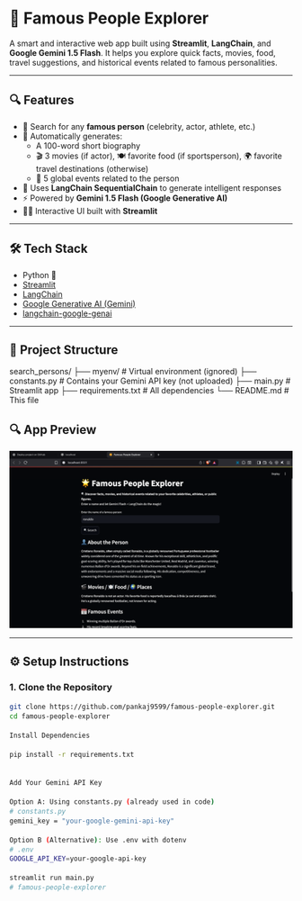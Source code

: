 # 🌟 Famous People Explorer

A smart and interactive web app built using **Streamlit**, **LangChain**, and **Google Gemini 1.5 Flash**. It helps you explore quick facts, movies, food, travel suggestions, and historical events related to famous personalities.

---

## 🔍 Features

- 🔎 Search for any **famous person** (celebrity, actor, athlete, etc.)
- 🧠 Automatically generates:
  - A 100-word short biography
  - 🎬 3 movies (if actor), 🍽️ favorite food (if sportsperson), 🌍 favorite travel destinations (otherwise)
  - 📅 5 global events related to the person
- 🤖 Uses **LangChain SequentialChain** to generate intelligent responses
- ⚡ Powered by **Gemini 1.5 Flash (Google Generative AI)**
- 🧑‍💻 Interactive UI built with **Streamlit**

---

## 🛠️ Tech Stack

- Python 🐍
- [Streamlit](https://streamlit.io/)
- [LangChain](https://www.langchain.com/)
- [Google Generative AI (Gemini)](https://ai.google.dev/)
- [langchain-google-genai](https://pypi.org/project/langchain-google-genai/)

---

## 📁 Project Structure
search_persons/
├── myenv/ # Virtual environment (ignored)
├── constants.py # Contains your Gemini API key (not uploaded)
├── main.py # Streamlit app
├── requirements.txt # All dependencies
└── README.md # This file


## 🔍 App Preview

![App Screenshot](assets/assets.png)



---

## ⚙️ Setup Instructions

### 1. Clone the Repository

```bash
git clone https://github.com/pankaj9599/famous-people-explorer.git
cd famous-people-explorer

Install Dependencies

pip install -r requirements.txt


Add Your Gemini API Key

Option A: Using constants.py (already used in code)
# constants.py
gemini_key = "your-google-gemini-api-key"

Option B (Alternative): Use .env with dotenv
# .env
GOOGLE_API_KEY=your-google-api-key

streamlit run main.py
# famous-people-explorer
